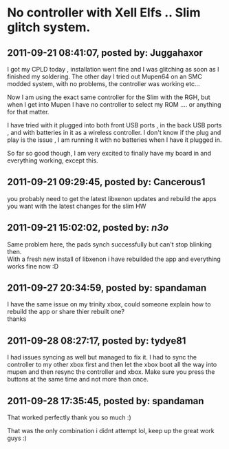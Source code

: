 # No controller with Xell Elfs .. Slim glitch system.

## 2011-09-21 08:41:07, posted by: Juggahaxor

I got my CPLD today , installation went fine and I was glitching as soon as I finished my soldering. The other day I tried out Mupen64 on an SMC modded system, with no problems, the controller was working etc...  
   
 Now I am using the exact same controller for the Slim with the RGH, but when I get into Mupen I have no controller to select my ROM .... or anything for that matter.  
   
 I have tried with it plugged into both front USB ports , in the back USB ports , and with batteries in it as a wireless controller. I don't know if the plug and play is the issue , I am running it with no batteries when I have it plugged in.  
   
 So far so good though, I am very excited to finally have my board in and everything working, except this.

## 2011-09-21 09:29:45, posted by: Cancerous1

you probably need to get the latest libxenon updates and rebuild the apps you want with the latest changes for the slim HW

## 2011-09-21 15:02:02, posted by: _n3o_

Same problem here, the pads synch successfully but can't stop blinking then.  
 With a fresh new install of libxenon i have rebuilded the app and everything works fine now :D

## 2011-09-27 20:34:59, posted by: spandaman

I have the same issue on my trinity xbox, could someone explain how to rebuild the app or share thier rebuilt one?  
 thanks

## 2011-09-28 08:27:17, posted by: tydye81

I had issues syncing as well but managed to fix it. I had to sync the controller to my other xbox first and then let the xbox boot all the way into mupen and then resync the controller and xbox. Make sure you press the buttons at the same time and not more than once.

## 2011-09-28 17:35:45, posted by: spandaman

That worked perfectly thank you so much :)  
   
 That was the only combination i didnt attempt lol, keep up the great work guys :)